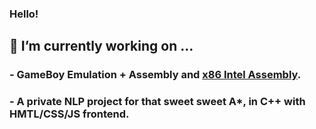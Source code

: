 ### Hello!
##   🔭 I’m currently working on ...
###      - GameBoy Emulation + Assembly and [x86 Intel Assembly](https://github.com/Corvance/x86-ASM-Examples).
###      - A private NLP project for that sweet sweet A*, in C++ with HMTL/CSS/JS frontend.
